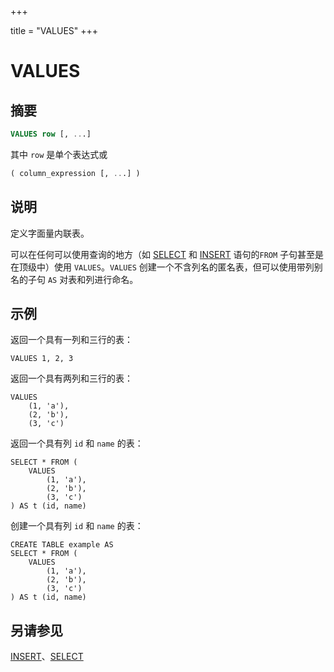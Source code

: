 +++

title = "VALUES"
+++

# VALUES

## 摘要

``` sql
VALUES row [, ...]
```

其中 `row` 是单个表达式或

``` sql
( column_expression [, ...] )
```

## 说明

定义字面量内联表。

可以在任何可以使用查询的地方（如 [SELECT](./select.html) 和 [INSERT](./insert.html) 语句的`FROM` 子句甚至是在顶级中）使用 `VALUES`。`VALUES` 创建一个不含列名的匿名表，但可以使用带列别名的子句 `AS` 对表和列进行命名。

## 示例

返回一个具有一列和三行的表：

    VALUES 1, 2, 3

返回一个具有两列和三行的表：

    VALUES
        (1, 'a'),
        (2, 'b'),
        (3, 'c')

返回一个具有列 `id` 和 `name` 的表：

    SELECT * FROM (
        VALUES
            (1, 'a'),
            (2, 'b'),
            (3, 'c')
    ) AS t (id, name)

创建一个具有列 `id` 和 `name` 的表：

    CREATE TABLE example AS
    SELECT * FROM (
        VALUES
            (1, 'a'),
            (2, 'b'),
            (3, 'c')
    ) AS t (id, name)

## 另请参见

[INSERT](./insert.html)、[SELECT](./select.html)